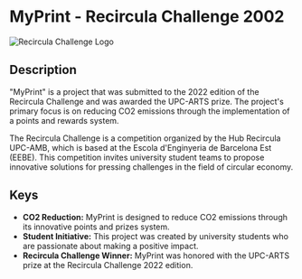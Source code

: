 # MyPrint - Recircula Challenge 2002

![Recircula Challenge Logo]([link-to-your-logo-image.png](https://drive.google.com/drive/u/0/search?q=MyPrint))

## Description

"MyPrint" is a project that was submitted to the 2022 edition of the Recircula Challenge and was awarded the UPC-ARTS prize. The project's primary focus is on reducing CO2 emissions through the implementation of a points and rewards system.

The Recircula Challenge is a competition organized by the Hub Recircula UPC-AMB, which is based at the Escola d'Enginyeria de Barcelona Est (EEBE). This competition invites university student teams to propose innovative solutions for pressing challenges in the field of circular economy.


## Keys

- **CO2 Reduction:** MyPrint is designed to reduce CO2 emissions through its innovative points and prizes system.
- **Student Initiative:** This project was created by university students who are passionate about making a positive impact.
- **Recircula Challenge Winner:** MyPrint was honored with the UPC-ARTS prize at the Recircula Challenge 2022 edition.


